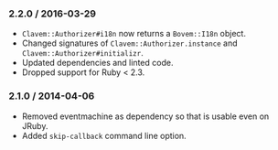 ### 2.2.0 / 2016-03-29

* `Clavem::Authorizer#i18n` now returns a `Bovem::I18n` object.
* Changed signatures of `Clavem::Authorizer.instance` and `Clavem::Authorizer#initializr`.
* Updated dependencies and linted code.
* Dropped support for Ruby < 2.3.

### 2.1.0 / 2014-04-06

* Removed eventmachine as dependency so that is usable even on JRuby.
* Added `skip-callback` command line option.